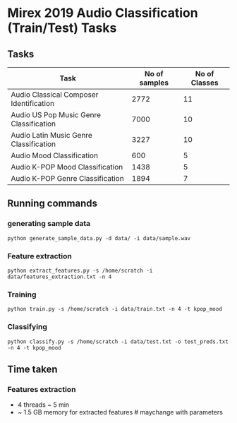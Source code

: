 # Mirex 2019 Audio Classification (Train/Test) Tasks

## Tasks

| Task                                      | No of samples | No of Classes |
|-------------------------------------------|---------------|---------------|
| Audio Classical Composer Identification | 2772          | 11            |
| Audio US Pop Music Genre Classification   | 7000          | 10            |
| Audio Latin Music Genre Classification    | 3227          | 10            |
| Audio Mood Classification                 | 600           | 5             |
| Audio K-POP Mood Classification           | 1438          | 5             |
| Audio K-POP Genre Classification          | 1894          | 7             |

## Running commands

### generating sample data

`python generate_sample_data.py -d data/ -i data/sample.wav`

### Feature extraction

`python extract_features.py -s /home/scratch -i data/features_extraction.txt -n 4 `

### Training

`python train.py -s /home/scratch -i data/train.txt -n 4 -t kpop_mood`

### Classifying

`python classify.py -s /home/scratch -i data/test.txt -o test_preds.txt -n 4 -t kpop_mood`

## Time taken

### Features extraction 
- 4 threads ~ 5 min
- ~ 1.5 GB memory for extracted features # maychange with parameters

